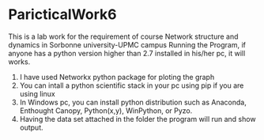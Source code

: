 # ParicticalWork6
This is a lab work for the requirement of course Network structure and dynamics in Sorbonne university-UPMC campus
Running the Program, if anyone has a python version higher than 2.7 installed in his/her pc, it will works.

1. I have used Networkx python package for ploting the graph
2. You can intall a python scientific stack in your pc using pip if you are using linux 
3. In Windows pc, you can install python distribution such as Anaconda, Enthought Canopy, Python(x,y), WinPython, or Pyzo.
4. Having the data set attached in the folder the program will run and show output.
